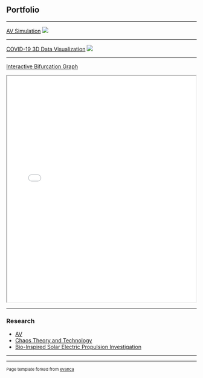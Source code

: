 ## Portfolio

---

<!--### Category Name 1 -->

[AV Simulation](https://github.com/anafdal/AV-Simulation)
<img src="images/dummy_thumbnail.jpg?raw=true"/>

---
[COVID-19 3D Data Visualization](https://github.com/anafdal/CGT515_DataVisualization)
<img src="images/dummy_thumbnail.jpg?raw=true"/>

---
[Interactive Bifurcation Graph](https://mcs.bw.edu/~adalipi15/Chaos_Theory_And_Technology_Paper.html)
<!--<img src="images/dummy_thumbnail.jpg?raw=true"/>-->
<iframe src="//mcs.bw.edu/~adalipi15/135/bff.html" height="600" width="500" title="Biffurcation Graph"></iframe>


---

### Research

- [AV](http://example.com/)
- [Chaos Theory and Technology](https://mcs.bw.edu/~adalipi15/Chaos_Theory_And_Technology_Paper.html)
- [Bio-Inspired Solar Electric Propulsion Investigation](/pdf/2018%20Space%20Academy%20Final%20Report%20copy-converted.pdf)


---




---
<p style="font-size:11px">Page template forked from <a href="https://github.com/evanca/quick-portfolio">evanca</a></p>
<!-- Remove above link if you don't want to attibute -->
